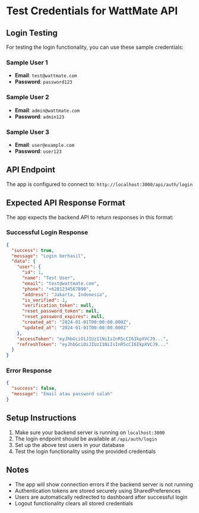 # Test Credentials for WattMate API

## Login Testing

For testing the login functionality, you can use these sample credentials:

### Sample User 1

- **Email**: `test@wattmate.com`
- **Password**: `password123`

### Sample User 2

- **Email**: `admin@wattmate.com`
- **Password**: `admin123`

### Sample User 3

- **Email**: `user@example.com`
- **Password**: `user123`

## API Endpoint

The app is configured to connect to: `http://localhost:3000/api/auth/login`

## Expected API Response Format

The app expects the backend API to return responses in this format:

### Successful Login Response

```json
{
  "success": true,
  "message": "Login berhasil",
  "data": {
    "user": {
      "id": 1,
      "name": "Test User",
      "email": "test@wattmate.com",
      "phone": "+6281234567890",
      "address": "Jakarta, Indonesia",
      "is_verified": 1,
      "verification_token": null,
      "reset_password_token": null,
      "reset_password_expires": null,
      "created_at": "2024-01-01T00:00:00.000Z",
      "updated_at": "2024-01-01T00:00:00.000Z"
    },
    "accessToken": "eyJhbGciOiJIUzI1NiIsInR5cCI6IkpXVCJ9...",
    "refreshToken": "eyJhbGciOiJIUzI1NiIsInR5cCI6IkpXVCJ9..."
  }
}
```

### Error Response

```json
{
  "success": false,
  "message": "Email atau password salah"
}
```

## Setup Instructions

1. Make sure your backend server is running on `localhost:3000`
2. The login endpoint should be available at `/api/auth/login`
3. Set up the above test users in your database
4. Test the login functionality using the provided credentials

## Notes

- The app will show connection errors if the backend server is not running
- Authentication tokens are stored securely using SharedPreferences
- Users are automatically redirected to dashboard after successful login
- Logout functionality clears all stored credentials
